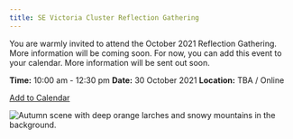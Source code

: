 ```yaml
---
title: SE Victoria Cluster Reflection Gathering
---
```

You are warmly invited to attend the October 2021 Reflection Gathering. More information will be coming soon. For now, you can add this event to your calendar. More information will be sent out soon.

**Time:** 10:00 am - 12:30 pm
**Date:** 30 October 2021
**Location:** TBA / Online

<a title="Add to Calendar" class="addeventatc" data-id="Rd9362043" href="https://www.addevent.com/event/Rd9362043" target="_blank" rel="nofollow">Add to Calendar</a>

![Autumn scene with deep orange larches and snowy mountains in the background.](/uploads/autumn-forest.png)